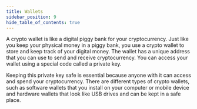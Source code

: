 ```yaml
---
title: Wallets
sidebar_position: 9
hide_table_of_contents: true
---
```


A crypto wallet is like a digital piggy bank for your cryptocurrency. Just like you keep your physical money in a piggy bank, you use a crypto wallet to store and keep track of your digital money. The wallet has a unique address that you can use to send and receive cryptocurrency. You can access your wallet using a special code called a private key.

Keeping this private key safe is essential because anyone with it can access and spend your cryptocurrency. There are different types of crypto wallets, such as software wallets that you install on your computer or mobile device and hardware wallets that look like USB drives and can be kept in a safe place.

